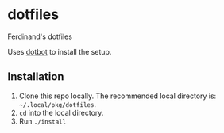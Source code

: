 # dotfiles
Ferdinand's dotfiles

Uses [dotbot][dotbot] to install the setup.

## Installation
1. Clone this repo locally.  The recommended local directory is: `~/.local/pkg/dotfiles`.
2. `cd` into the local directory.
3. Run `./install`

[dotbot]: https://github.com/anishathalye/dotbot
